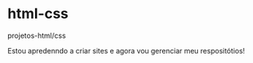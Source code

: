 # html-css
 projetos-html/css

 Estou apredenndo a criar sites e agora vou gerenciar meu respositótios!
